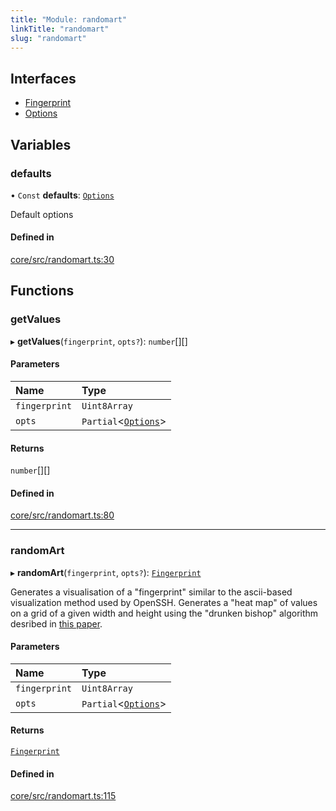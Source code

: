 ```yaml
---
title: "Module: randomart"
linkTitle: "randomart"
slug: "randomart"
---
```


## Interfaces

-   [Fingerprint](../../interfaces/randomart.Fingerprint)
-   [Options](../../interfaces/randomart.Options)

## Variables

### defaults

• `Const` **defaults**: [`Options`](../../interfaces/randomart.Options)

Default options

#### Defined in

[core/src/randomart.ts:30](https://github.com/padloc/padloc/blob/b00eb4fd/packages/core/src/randomart.ts#L30)

## Functions

### getValues

▸ **getValues**(`fingerprint`, `opts?`): `number`[][]

#### Parameters

| Name          | Type                                                        |
| :------------ | :---------------------------------------------------------- |
| `fingerprint` | `Uint8Array`                                                |
| `opts`        | `Partial`<[`Options`](../../interfaces/randomart.Options)\> |

#### Returns

`number`[][]

#### Defined in

[core/src/randomart.ts:80](https://github.com/padloc/padloc/blob/b00eb4fd/packages/core/src/randomart.ts#L80)

---

### randomArt

▸ **randomArt**(`fingerprint`, `opts?`):
[`Fingerprint`](../../interfaces/randomart.Fingerprint)

Generates a visualisation of a "fingerprint" similar to the ascii-based
visualization method used by OpenSSH. Generates a "heat map" of values on a grid
of a given width and height using the "drunken bishop" algorithm desribed in
[this paper](http://www.dirk-loss.de/sshvis/drunken_bishop.pdf).

#### Parameters

| Name          | Type                                                        |
| :------------ | :---------------------------------------------------------- |
| `fingerprint` | `Uint8Array`                                                |
| `opts`        | `Partial`<[`Options`](../../interfaces/randomart.Options)\> |

#### Returns

[`Fingerprint`](../../interfaces/randomart.Fingerprint)

#### Defined in

[core/src/randomart.ts:115](https://github.com/padloc/padloc/blob/b00eb4fd/packages/core/src/randomart.ts#L115)
